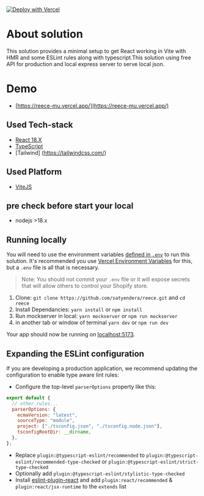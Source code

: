 [![Deploy with Vercel](https://vercel.com/button)](https://vercel.com/new/clone?repository-url=https://github.com/satyendera/reece&demo-url=https://vercel.com/satyendera/reece)

# About solution

This solution provides a minimal setup to get React working in Vite with HMR and some ESLint rules along with typescript.This solution using free API for production and local express server to serve local json.

# Demo

- [https://reece-mu.vercel.app/](https://reece-mu.vercel.app/)

## Used Tech-stack

- [React 18.X](https://react.dev/)
- [TypeScript](https://www.typescriptlang.org/)
- [Tailwind] (https://tailwindcss.com/)

## Used Platform

- [ViteJS](https://vitejs.dev/)

## pre check before start your local

- nodejs >18.x

## Running locally

You will need to use the environment variables [defined in `.env`](.env) to run this solution. It's recommended you use [Vercel Environment Variables](https://vercel.com/docs/concepts/projects/environment-variables) for this, but a `.env` file is all that is necessary.

> Note: You should not commit your `.env` file or it will expose secrets that will allow others to control your Shopify store.

1. Clone: `git clone https://github.com/satyendera/reece.git` and `cd reece`
2. Install Dependancies: `yarn install` or `npm install`
3. Run mockserver in local: `yarn mockserver` or `npm run mockserver`
4. in another tab or window of terminal `yarn dev` or `npm run dev`

Your app should now be running on [localhost:5173](http://localhost:5173/).

## Expanding the ESLint configuration

If you are developing a production application, we recommend updating the configuration to enable type aware lint rules:

- Configure the top-level `parserOptions` property like this:

```js
export default {
  // other rules...
  parserOptions: {
    ecmaVersion: "latest",
    sourceType: "module",
    project: ["./tsconfig.json", "./tsconfig.node.json"],
    tsconfigRootDir: __dirname,
  },
};
```

- Replace `plugin:@typescript-eslint/recommended` to `plugin:@typescript-eslint/recommended-type-checked` or `plugin:@typescript-eslint/strict-type-checked`
- Optionally add `plugin:@typescript-eslint/stylistic-type-checked`
- Install [eslint-plugin-react](https://github.com/jsx-eslint/eslint-plugin-react) and add `plugin:react/recommended` & `plugin:react/jsx-runtime` to the `extends` list
